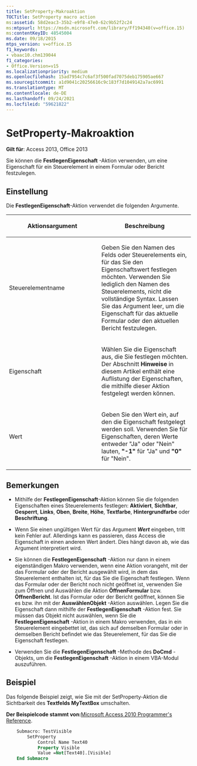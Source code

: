```yaml
---
title: SetProperty-Makroaktion
TOCTitle: SetProperty macro action
ms:assetid: 58d2eac3-35b2-e9f8-47e0-62c9b52f2c24
ms:mtpsurl: https://msdn.microsoft.com/library/Ff194340(v=office.15)
ms:contentKeyID: 48545004
ms.date: 09/18/2015
mtps_version: v=office.15
f1_keywords:
- vbaac10.chm139044
f1_categories:
- Office.Version=v15
ms.localizationpriority: medium
ms.openlocfilehash: 15ad7954c7c6af3f500fad7075deb175905ae667
ms.sourcegitcommit: a1d9041c20256616c9c183f7d1049142a7ac6991
ms.translationtype: MT
ms.contentlocale: de-DE
ms.lasthandoff: 09/24/2021
ms.locfileid: "59621822"
---
```

# <a name="setproperty-macro-action"></a>SetProperty-Makroaktion

**Gilt für**: Access 2013, Office 2013

Sie können die **FestlegenEigenschaft** -Aktion verwenden, um eine Eigenschaft für ein Steuerelement in einem Formular oder Bericht festzulegen.

## <a name="setting"></a>Einstellung

Die **FestlegenEigenschaft**-Aktion verwendet die folgenden Argumente.

<table>
<colgroup>
<col style="width: 50%" />
<col style="width: 50%" />
</colgroup>
<thead>
<tr class="header">
<th><p>Aktionsargument</p></th>
<th><p>Beschreibung</p></th>
</tr>
</thead>
<tbody>
<tr class="odd">
<td><p>Steuerelementname</p></td>
<td><p>Geben Sie den Namen des Felds oder Steuerelements ein, für das Sie den Eigenschaftswert festlegen möchten. Verwenden Sie lediglich den Namen des Steuerelements, nicht die vollständige Syntax. Lassen Sie das Argument leer, um die Eigenschaft für das aktuelle Formular oder den aktuellen Bericht festzulegen.</p></td>
</tr>
<tr class="even">
<td><p>Eigenschaft</p></td>
<td><p>Wählen Sie die Eigenschaft aus, die Sie festlegen möchten. Der Abschnitt <strong>Hinweise</strong> in diesem Artikel enthält eine Auflistung der Eigenschaften, die mithilfe dieser Aktion festgelegt werden können.</p></td>
</tr>
<tr class="odd">
<td><p>Wert</p></td>
<td><p>Geben Sie den Wert ein, auf den die Eigenschaft festgelegt werden soll. Verwenden Sie für Eigenschaften, deren Werte entweder "Ja" oder "Nein" lauten, <strong>"-1"</strong> für "Ja" und <strong>"0"</strong> für "Nein".</p></td>
</tr>
</tbody>
</table>


## <a name="remarks"></a>Bemerkungen

- Mithilfe der **FestlegenEigenschaft**-Aktion können Sie die folgenden Eigenschaften eines Steuerelements festlegen: **Aktiviert**, **Sichtbar**, **Gesperrt**, **Links**, **Oben**, **Breite**, **Höhe**, **Textfarbe**, **Hintergrundfarbe** oder **Beschriftung**.

- Wenn Sie einen ungültigen Wert für das Argument ***Wert*** eingeben, tritt kein Fehler auf. Allerdings kann es passieren, dass Access die Eigenschaft in einen anderen Wert ändert. Dies hängt davon ab, wie das Argument interpretiert wird.

- Sie können die **FestlegenEigenschaft** -Aktion nur dann in einem eigenständigen Makro verwenden, wenn eine Aktion vorangeht, mit der das Formular oder der Bericht ausgewählt wird, in dem das Steuerelement enthalten ist, für das Sie die Eigenschaft festlegen. Wenn das Formular oder der Bericht noch nicht geöffnet ist, verwenden Sie zum Öffnen und Auswählen die Aktion **ÖffnenFormular** bzw. **ÖffnenBericht**. Ist das Formular oder der Bericht geöffnet, können Sie es bzw. ihn mit der **AuswählenObjekt** -Aktion auswählen. Legen Sie die Eigenschaft dann mithilfe der **FestlegenEigenschaft** -Aktion fest. Sie müssen das Objekt nicht auswählen, wenn Sie die **FestlegenEigenschaft** -Aktion in einem Makro verwenden, das in ein Steuerelement eingebettet ist, das sich auf demselben Formular oder in demselben Bericht befindet wie das Steuerelement, für das Sie die Eigenschaft festlegen.

- Verwenden Sie die **FestlegenEigenschaft** -Methode des **DoCmd** -Objekts, um die **FestlegenEigenschaft** -Aktion in einem VBA-Modul auszuführen.

## <a name="example"></a>Beispiel

Das folgende Beispiel zeigt, wie Sie mit der SetProperty-Aktion die Sichtbarkeit des **Textfelds MyTextBox** umschalten.

**Der Beispielcode stammt von:**[Microsoft Access 2010 Programmer's Reference](https://www.amazon.com/Microsoft-Access-2010-Programmers-Reference/dp/8126528125).

```vb
    Submacro: TestVisible
        SetProperty
            Control Name Text40
            Property Visible
            Value =Not[Text40].[Visible]
    End Submacro
```
